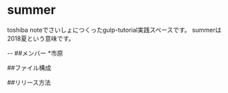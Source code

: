 # summer
toshiba noteでさいしょにつくったgulp-tutorial実践スペースです。
summerは2018夏という意味です。

--
##メンバー
*市原

##ファイル構成

##リリース方法
